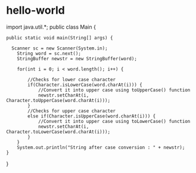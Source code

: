# hello-world

import java.util.*;
public class Main
{

    public static void main(String[] args) {    
            
      Scanner sc = new Scanner(System.in);
        String word = sc.next();   
        StringBuffer newstr = new StringBuffer(word);
            
        for(int i = 0; i < word.length(); i++) {    
                
            //Checks for lower case character    
            if(Character.isLowerCase(word.charAt(i))) {    
                //Convert it into upper case using toUpperCase() function    
                newstr.setCharAt(i, Character.toUpperCase(word.charAt(i)));    
            }    
            //Checks for upper case character    
            else if(Character.isUpperCase(word.charAt(i))) {    
                //Convert it into upper case using toLowerCase() function    
                newstr.setCharAt(i, Character.toLowerCase(word.charAt(i)));    
            }    
        }    
        System.out.println("String after case conversion : " + newstr);    
    }    
}

